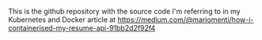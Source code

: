 This is the github repository with the source code I'm referring to in my Kubernetes and Docker article at https://medium.com/@mariomenti/how-i-containerised-my-resume-api-91bb2d2f92f4

